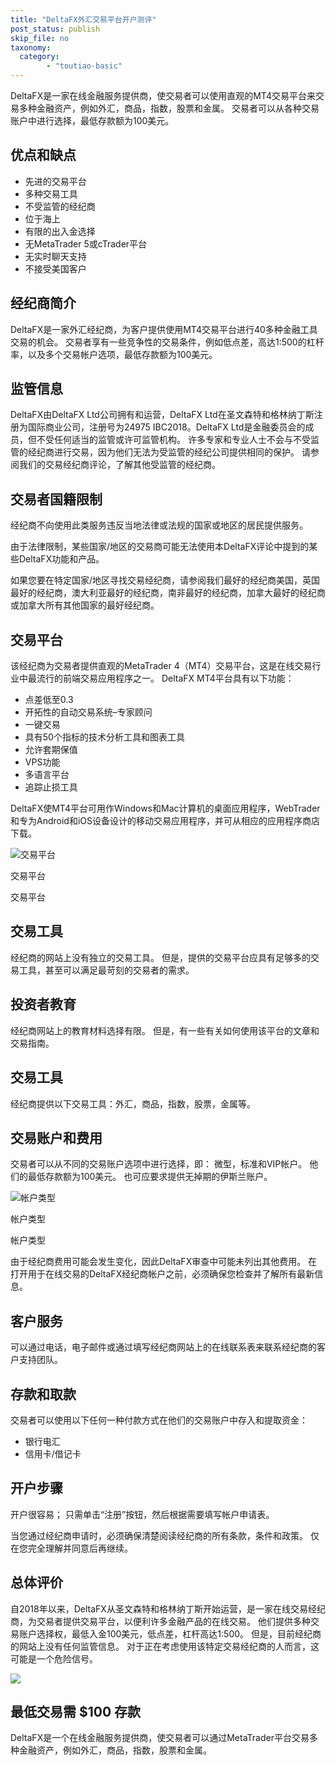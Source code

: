```yaml
---
title: "DeltaFX外汇交易平台开户测评"
post_status: publish
skip_file: no
taxonomy:
  category:
        - "toutiao-basic"
---
```


DeltaFX是一家在线金融服务提供商，使交易者可以使用直观的MT4交易平台来交易多种金融资产，例如外汇，商品，指数，股票和金属。 交易者可以从各种交易账户中进行选择，最低存款额为100美元。

## 优点和缺点

- 先进的交易平台
- 多种交易工具
- 不受监管的经纪商
- 位于海上
- 有限的出入金选择
- 无MetaTrader 5或cTrader平台
- 无实时聊天支持
- 不接受美国客户

## 经纪商简介

DeltaFX是一家外汇经纪商，为客户提供使用MT4交易平台进行40多种金融工具交易的机会。 交易者享有一些竞争性的交易条件，例如低点差，高达1:500的杠杆率，以及多个交易帐户选项，最低存款额为100美元。

## 监管信息

DeltaFX由DeltaFX Ltd公司拥有和运营，DeltaFX Ltd在圣文森特和格林纳丁斯注册为国际商业公司，注册号为24975 IBC2018。DeltaFX Ltd是金融委员会的成员，但不受任何适当的监管或许可监管机构。 许多专家和专业人士不会与不受监管的经纪商进行交易，因为他们无法为受监管的经纪公司提供相同的保护。 请参阅我们的交易经纪商评论，了解其他受监管的经纪商。

## 交易者国籍限制

经纪商不向使用此类服务​​违反当地法律或法规的国家或地区的居民提供服务。

由于法律限制，某些国家/地区的交易商可能无法使用本DeltaFX评论中提到的某些DeltaFX功能和产品。

如果您要在特定国家/地区寻找交易经纪商，请参阅我们最好的经纪商美国，英国最好的经纪商，澳大利亚最好的经纪商，南非最好的经纪商，加拿大最好的经纪商或加拿大所有其他国家的最好经纪商。

## 交易平台

该经纪商为交易者提供直观的MetaTrader 4（MT4）交易平台，这是在线交易行业中最流行的前端交易应用程序之一。 DeltaFX MT4平台具有以下功能：

- 点差低至0.3
- 开拓性的自动交易系统–专家顾问
- 一键交易
- 具有50个指标的技术分析工具和图表工具
- 允许套期保值
- VPS功能
- 多语言平台
- 追踪止损工具

DeltaFX使MT4平台可用作Windows和Mac计算机的桌面应用程序，WebTrader和专为Android和iOS设备设计的移动交易应用程序，并可从相应的应用程序商店下载。

![交易平台](https://cdn.fendou.la/funstoutiao/2020/12/DeltaFX-Review-Trading-Platform-.jpg "交易平台")

交易平台

交易平台

## 交易工具

经纪商的网站上没有独立的交易工具。 但是，提供的交易平台应具有足够多的交易工具，甚至可以满足最苛刻的交易者的需求。

## 投资者教育

经纪商网站上的教育材料选择有限。 但是，有一些有关如何使用该平台的文章和交易指南。

## 交易工具

经纪商提供以下交易工具：外汇，商品，指数，股票，金属等。

## 交易账户和费用

交易者可以从不同的交易账户选项中进行选择，即： 微型，标准和VIP帐户。 他们的最低存款额为100美元。 也可应要求提供无掉期的伊斯兰账户。

![帐户类型](https://cdn.fendou.la/funstoutiao/2020/12/DeltaFX-Review-Account-Types.jpg "帐户类型")

帐户类型

帐户类型

由于经纪商费用可能会发生变化，因此DeltaFX审查中可能未列出其他费用。 在打开用于在线交易的DeltaFX经纪商帐户之前，必须确保您检查并了解所有最新信息。

## 客户服务

可以通过电话，电子邮件或通过填写经纪商网站上的在线联系表来联系经纪商的客户支持团队。

## 存款和取款

交易者可以使用以下任何一种付款方式在他们的交易账户中存入和提取资金：

- 银行电汇
- 信用卡/借记卡

## 开户步骤

开户很容易； 只需单击“注册”按钮，然后根据需要填写帐户申请表。

当您通过经纪商申请时，必须确保清楚阅读经纪商的所有条款，条件和政策。 仅在您完全理解并同意后再继续。

## 总体评价

自2018年以来，DeltaFX从圣文森特和格林纳丁斯开始运营，是一家在线交易经纪商，为交易者提供交易平台，以便利许多金融产品的在线交易。 他们提供多种交易账户选择权，最低入金100美元，低点差，杠杆高达1:500。 但是，目前经纪商的网站上没有任何监管信息。 对于正在考虑使用该特定交易经纪商的人而言，这可能是一个危险信号。

![](https://cdn.fendou.la/funstoutiao/2020/12/DeltaFX-Logo.png)

## 最低交易需 $100 存款

DeltaFX是一个在线金融服务提供商，使交易者可以通过MetaTrader平台交易多种金融资产，例如外汇，商品，指数，股票和金属。

